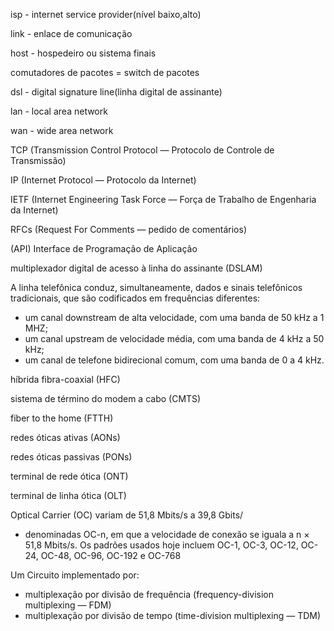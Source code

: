isp - internet service provider(nível baixo,alto)

link - enlace de comunicação

host - hospedeiro ou sistema finais

comutadores de pacotes = switch de pacotes

dsl - digital signature line(linha digital de assinante)

lan - local area network

wan - wide area network

TCP (Transmission Control Protocol — Protocolo de Controle de Transmissão) 

IP (Internet Protocol — Protocolo da Internet)

IETF (Internet Engineering Task Force — Força
de Trabalho de Engenharia da Internet)

RFCs (Request For Comments — pedido de comentários)

(API) Interface de Programação de Aplicação 

multiplexador digital de acesso à linha do assinante (DSLAM)

A linha telefônica conduz, simultaneamente, dados e sinais telefônicos tradicionais, que são codificados em
frequências diferentes:
 -	 um canal downstream de alta velocidade, com uma banda de 50 kHz a 1 MHZ;
 -	 um canal upstream de velocidade média, com uma banda de 4 kHz a 50 kHz;
 -	 um canal de telefone bidirecional comum, com uma banda de 0 a 4 kHz.

híbrida fibra-coaxial (HFC)

sistema de término do modem a cabo (CMTS)

fiber to the home (FTTH)

redes óticas ativas (AONs)

redes óticas passivas (PONs)

terminal de rede ótica (ONT)

terminal de linha ótica (OLT)

 Optical Carrier (OC) variam de 51,8 Mbits/s a 39,8 Gbits/
  - denominadas OC-n, em que a velocidade de conexão se
iguala a n × 51,8 Mbits/s. Os padrões usados hoje incluem OC-1, OC-3, OC-12, OC-24, OC-48, OC-96, OC-192
e OC-768

 Um Circuito implementado por:
 - multiplexação por divisão de frequência (frequency-division multiplexing — FDM)
 - multiplexação por divisão de tempo (time-division multiplexing — TDM)
 
